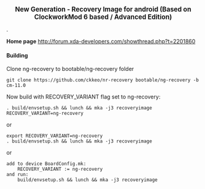 __<center><big>New Generation - Recovery Image for android (Based on ClockworkMod 6 based / Advanced Edition)</big></center>__

.

__Home page__
http://forum.xda-developers.com/showthread.php?t=2201860

#### Building

Clone ng-recovery to bootable/ng-recovery folder

    git clone https://github.com/ckkeo/nr-recovery bootable/ng-recovery -b cm-11.0

Now build with RECOVERY_VARIANT flag set to ng-recovery:

    . build/envsetup.sh && lunch && mka -j3 recoveryimage RECOVERY_VARIANT=ng-recovery

or

    export RECOVERY_VARIANT=ng-recovery
    . build/envsetup.sh && lunch && mka -j3 recoveryimage

or

    add to device BoardConfig.mk:
        RECOVERY_VARIANT := ng-recovery
    and run:
        build/envsetup.sh && lunch && mka -j3 recoveryimage
